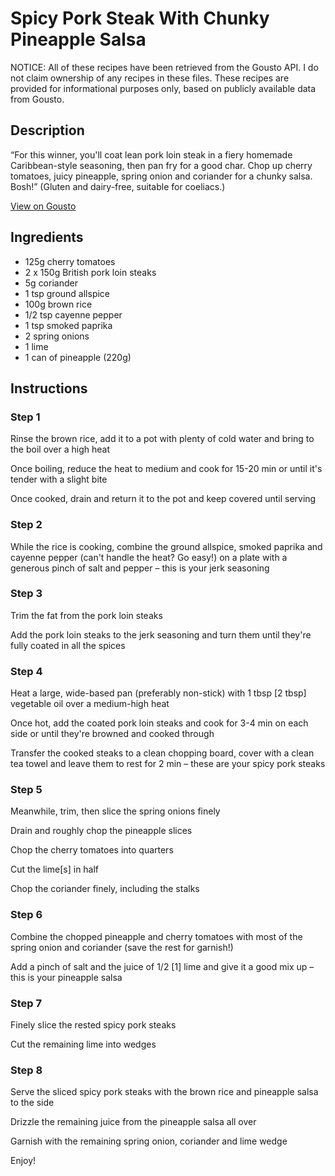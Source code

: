 # Spicy Pork Steak With Chunky Pineapple Salsa  

NOTICE: All of these recipes have been retrieved from the Gousto API. I do not claim ownership of any recipes in these files. These recipes are provided for informational purposes only, based on publicly available data from Gousto.

## Description

“For this winner, you'll coat lean pork loin steak in a fiery homemade Caribbean-style seasoning, then pan fry for a good char. Chop up cherry tomatoes, juicy pineapple, spring onion and coriander for a chunky salsa. Bosh!” (Gluten and dairy-free, suitable for coeliacs.)

[View on Gousto](https://www.gousto.co.uk/recipes/cookbook/spicy-pork-steak-with-chunky-pineapple-salsa)

## Ingredients

- 125g cherry tomatoes
- 2 x 150g British pork loin steaks
- 5g coriander
- 1 tsp ground allspice
- 100g brown rice
- 1/2 tsp cayenne pepper
- 1 tsp smoked paprika
- 2 spring onions
- 1 lime
- 1 can of pineapple (220g)

## Instructions


### Step 1

Rinse the brown rice, add it to a pot with plenty of cold water and bring to the boil over a high heat


Once boiling, reduce the heat to medium and cook for 15-20 min or until it's tender with a slight bite


Once cooked, drain and return it to the pot and keep covered until serving


### Step 2

<span class="text-highlight">While the rice is cooking, combine</span> the ground allspice, smoked paprika and cayenne pepper (can't handle the heat? Go easy!) on a plate with a generous pinch of salt and pepper – this is your jerk seasoning


### Step 3

Trim the fat from the pork loin steaks


Add the pork loin steaks to the jerk seasoning and turn them until they're fully coated in all the spices


### Step 4

Heat a large, wide-based pan (preferably non-stick) with 1 tbsp<span class="text-danger"> [2 tbsp]</span> vegetable oil over a medium-high heat


Once hot, add the coated pork loin steaks and cook for 3-4 min on each side or until they're browned and cooked through


Transfer the cooked steaks to a clean chopping board, cover with a clean tea towel and leave them to rest for 2 min<span class="text-highlight"> – these are your spicy pork steaks</span>


### Step 5

Meanwhile, trim, then slice the spring onions finely


Drain and roughly chop the pineapple slices


Chop the cherry tomatoes into quarters 


Cut the lime<span class="text-danger">[s]</span> in half


Chop the coriander finely, including the stalks


### Step 6

Combine the chopped pineapple and cherry tomatoes with most of the spring onion and coriander (save the rest for garnish!)


Add a pinch of salt and the juice of 1/2<span class="text-danger"> [1]</span> lime and give it a good mix up – this is your pineapple salsa


### Step 7

Finely slice the <span class="text-highlight">rested spicy pork steaks</span>


Cut the remaining lime into wedges

### Step 8

Serve the <span class="text-highlight">sliced spicy pork steaks </span>with the brown rice and pineapple salsa to the side


Drizzle the remaining juice from the pineapple salsa all over


Garnish with the remaining spring onion, coriander and lime wedge


Enjoy!

